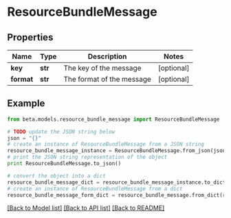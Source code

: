 # ResourceBundleMessage


## Properties
Name | Type | Description | Notes
------------ | ------------- | ------------- | -------------
**key** | **str** | The key of the message | [optional] 
**format** | **str** | The format of the message | [optional] 

## Example

```python
from beta.models.resource_bundle_message import ResourceBundleMessage

# TODO update the JSON string below
json = "{}"
# create an instance of ResourceBundleMessage from a JSON string
resource_bundle_message_instance = ResourceBundleMessage.from_json(json)
# print the JSON string representation of the object
print ResourceBundleMessage.to_json()

# convert the object into a dict
resource_bundle_message_dict = resource_bundle_message_instance.to_dict()
# create an instance of ResourceBundleMessage from a dict
resource_bundle_message_form_dict = resource_bundle_message.from_dict(resource_bundle_message_dict)
```
[[Back to Model list]](../README.md#documentation-for-models) [[Back to API list]](../README.md#documentation-for-api-endpoints) [[Back to README]](../README.md)


